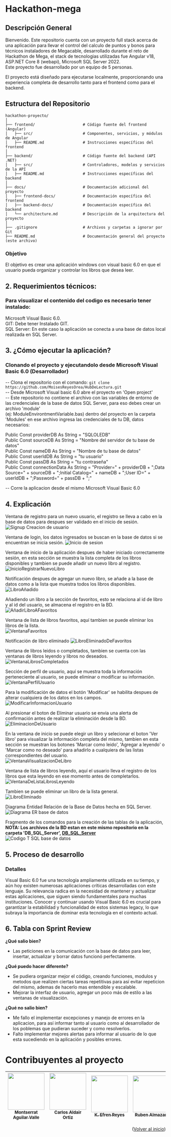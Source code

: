 # Hackathon-mega
## Descripción General

Bienvenido. Este repositorio cuenta con un proyecto full stack acerca de una aplicación para llevar el control del calculo de puntos y bonos para técnicos instaladores de Megacable, desarrollado durante el reto de Hackathon de Mega, el stack de tecnologias utilizadas fue Angular v18, ASP.NET Core 8 (webapi), Microsoft SQL Server 2022.  
Este proyecto fue desarrollado por un equipo de 5 personas.  

El proyecto está diseñado para ejecutarse localmente, proporcionando una experiencia completa de desarrollo tanto para el frontend como para el backend.

## Estructura del Repositorio

```plaintext
hackathon-proyecto/
│
├── frontend/                     # Código fuente del frontend (Angular)
│   ├── src/                      # Componentes, servicios, y módulos de Angular
│   ├── README.md                 # Instrucciones específicas del frontend
│
├── backend/                      # Código fuente del backend (API .NET)
│   ├── src/                      # Controladores, modelos y servicios de la API
│   ├── README.md                 # Instrucciones específicas del backend
│
├── docs/                         # Documentación adicional del proyecto
│   ├── frontend-docs/            # Documentación específica del frontend
│   ├── backend-docs/             # Documentación específica del backend
│   └── architecture.md           # Descripción de la arquitectura del proyecto
│
├── .gitignore                    # Archivos y carpetas a ignorar por Git
├── README.md                     # Documentación general del proyecto (este archivo)
```


### Objetivo
El objetivo es crear una aplicación windows con visual basic 6.0 en que el usuario pueda organizar y controlar los libros que desea leer.

## 2. Requerimientos técnicos:
### Para visualizar el contenido del codigo es necesario tener instalado:  
Microsoft Visual Basic 6.0.  
GIT: Debe tener Instalado GIT.  
SQL Server: En este caso la aplicación se conecta a una base de datos local realizada en SQL Server.  

## 3. ¿Cómo ejecutar la aplicación?

### Clonando el proyecto y ejecutandolo desde Microsoft Visual Basic 6.0 (Desarrollador)
-- Clona el repositorio con el comando:  ```git clone https://github.com/MoisesReyesOrea/HubDeLectura.git```  
-- Desde Microsoft Visual basic 6.0 abre el proyecto en 'Open project'  
-- Este repositorio no contiene el archivo con las variables de entorno de las credenciales de la base de datos SQL Server, para eso debes crear un archivo 'module'  
(ej: ModuleEnvirontmentVariable.bas) dentro del proyecto en la carpeta 'Modules' en ese archivo ingresa las credenciales de tu DB, datos necesarios:

Public Const providerDB As String = "SQLOLEDB"  
Public Const sourceDB As String = "Nombre del servidor de tu base de datos"  
Public Const nameDB As String = "Nombre de tu base de datos"  
Public Const userIdDB As String = "tu usuario"  
Public Const passDB As String = "tu contraseña"  
Public Const connectionData As String = "Provider=" + providerDB + ";Data Source=" + sourceDB + ";Initial Catalog=" + nameDB + ";User ID=" + userIdDB + ";Password=" + passDB + ";"  

-- Corre la aplicacion desde el mismo Microsoft Visual Basic 6.0  

## 4. Explicación
Ventana de registro para un nuevo usuario, el registro se lleva a cabo en la base de datos para despues ser validado en el inicio de sesión.  
![Signup Creacion de usuario](https://github.com/user-attachments/assets/81b06a35-aabd-4316-aa8c-def18da732df)  

Ventana de login, los datos ingresados se buscan en la base de datos si se encuentran se inicia sesión.
![Inicio de sesion](https://github.com/user-attachments/assets/24fcbcfb-7d64-4b61-8946-8ef8e53ed531)  

Ventana de inicio de la aplicación despues de haber iniciado correctamente sesión, en esta sección se muestra la lista completa de los libros disponibles y tambien se puede añadir un nuevo libro al registro.
![InicioRegistrarNuevoLibro](https://github.com/user-attachments/assets/60e115df-bd25-4af3-9c7e-0054f14f3444)  

Notificación despues de agregar un nuevo libro, se añade a la base de datos como a la lista que muestra todos los libros disponibles.  
![LibroAñadido](https://github.com/user-attachments/assets/60b35cd4-de34-4e4a-ba59-2d52e58152d6)  

Añadiendo un libro a la sección de favoritos, esto se relaciona al id de libro y al id del usuario, se almacena el registro en la BD.
![AñadirLibroAFavoritos](https://github.com/user-attachments/assets/74b5530e-a986-4720-8678-bf453ec48bb9)

Ventana de lista de libros favoritos, aquí tambien se puede eliminar los libros de la lista.  
![VentanaFavoritos](https://github.com/user-attachments/assets/31649901-2412-4c09-ba85-665dfb73acaa)  

Notificación de libro eliminado
![LibroEliminadoDeFavoritos](https://github.com/user-attachments/assets/51323c9f-c109-4227-a13d-5047448c96aa)  

Ventana de libros leidos o completados, tambien se cuenta con las ventanas de libros leyendo y libros no deseados.
![VentanaLibrosCompletados](https://github.com/user-attachments/assets/2dc8c27a-4118-4ea9-90d5-c5c92a4b07a2)  

Sección de perfil de usuario, aquí se muestra toda la información perteneciente al usuario, se puede eliminar o modificar su información.  
![VentanaPerfilUsuario](https://github.com/user-attachments/assets/fdb9c9cf-5c47-47bb-ad1a-048cc140bde8)  

Para la modificación de datos el botón 'Modificar' se habilita despues de alterar cualquiera de los datos en los campos.  
![ModificarInformacionUsuario](https://github.com/user-attachments/assets/39a49115-4031-4e5e-94ed-350d815b2040)  

Al presionar el boton de Eliminar usuario se envia una alerta de confirmación antes de realizar la eliminación desde la BD.
![EliminacionDeUsuario](https://github.com/user-attachments/assets/0a31dceb-ac90-4cde-86d1-76f3e947ae89)  

En la ventana de inicio se puede elegir un libro y selecionar el boton 'Ver libro' para visualizar la información completa del mismo, tambien en esta sección se muestran los botones 'Marcar como leido', 'Agregar a leyendo' o 'Marcar como no deseado' para añadirlo a cualquiera de las listas correspondientes del usuario.  
![VentanaVisualizacionDeLibro](https://github.com/user-attachments/assets/20b61a35-7f0c-4bc5-87b3-6e70ca5df306)  

Ventana de lista de libros leyendo, aquí el usuario lleva el registro de los libros que esta leyendo en ese momento antes de completarlos.  
![VentanaDeListaLibrosLeyendo](https://github.com/user-attachments/assets/c91ed7e3-1dad-4ad1-b5df-c4c91601026a)

Tambien se puede eliminar un libro de la lista general.  
![LibroEliminado](https://github.com/user-attachments/assets/bc66e363-449d-4e5c-89d2-1d5d194e0171)  

Diagrama Entidad Relación de la Base de Datos hecha en SQL Server.  
![Diagrama ER base de datos](https://github.com/user-attachments/assets/0429a004-5f2d-465f-b3cd-ea7f08e41d2b)  

Fragmento de los comandos para la creación de las tablas de la aplicación, **NOTA: Los archivos de la BD estan en este mismo repositorio en la carpeta 'DB_SQL_Server', [DB_SQL_Server](DB_SQL_Server)**  
![Codigo T SQL base de datos](https://github.com/user-attachments/assets/ecef1d89-f651-4932-8ada-fe688c743818)  

## 5. Proceso de desarrollo

### Detalles
Visual Basic 6.0 fue una tecnología ampliamente utilizada en su tiempo, y aún hoy existen numerosas aplicaciones críticas desarrolladas con este lenguaje. Su relevancia radica en la necesidad de mantener y actualizar estas aplicaciones, que siguen siendo fundamentales para muchas instituciones. Conocer y continuar usando Visual Basic 6.0 es crucial para garantizar la estabilidad y funcionalidad de estos sistemas legacy, lo que subraya la importancia de dominar esta tecnología en el contexto actual.


## 6. Tabla con Sprint Review
**¿Qué salio bien?**  
- Las peticiones en la comunicación con la base de datos para leer, insertar, actualizar y borrar datos funcionó perfectamente.

**¿Qué puedo hacer diferente?**  
- Se pudiera organizar mejor el código, creando funciones, modulos y metodos que realizen ciertas tareas repetitivas para así evitar repeticion del mismo, ademas de hacerlo mas entendible y escalable.
- Mejorar la interfaz de usuario, agregar un poco más de estilo a las ventanas de visualización.

**¿Qué no salio bien?**  
- Me fallo el implementar excepciones y manejo de errores en la aplicacion, para así informar tanto al usuario como al desarrollador de los poblemas que pudieran suceder y como resolverlos.
- Falto implementar mejores alertas para informar al usuario de lo que esta sucediendo en la aplicación y posibles errores.


# Contribuyentes al proyecto

| [<img src="https://avatars.githubusercontent.com/u/116055107?v=4" width=115><br><sub>Montserrat Aguilar Valle</sub>](https://github.com/montsegv-2) | [<img src="https://avatars.githubusercontent.com/u/175365956?v=4" width=115><br><sub>Carlos Aldair Ortiz</sub>](https://github.com/AldairOrtiz-Kanako) | [<img src="https://avatars.githubusercontent.com/u/99229911?v=4" width=115><br><sub>K. Efren Reyes</sub>](https://github.com/EfrenReyesD) | [<img src="https://avatars.githubusercontent.com/u/56852285?v=4" width=115><br><sub>Ruben Almazan</sub>](https://github.com/RubenAlmazan) | [<img src="https://avatars.githubusercontent.com/u/159192032?v=4" width=115><br><sub>Moises Reyes</sub>](https://github.com/MoisesReyesOrea) |
| :-------------------------------------------------------------------------------------------------------------------------------------------------: | :----------------------------------------------------------------------------------------------------------------------------------------------------: | :---------------------------------------------------------------------------------------------------------------------------------------: | :---------------------------------------------------------------------------------------------------------------------------------------: | :------------------------------------------------------------------------------------------------------------------------------------------: |

<p align="right">(<a href="#readme-top">Volver al inicio</a>)</p>

